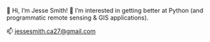 👋 Hi, I’m Jesse Smith!
👀 I’m interested in getting better at Python (and programmatic remote sensing & GIS applications).

📫 jessesmith.ca27@gmail.com
